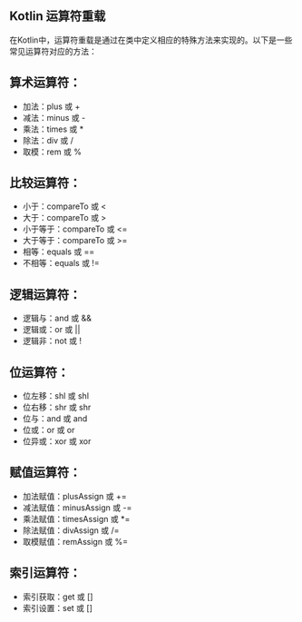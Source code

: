 ## Kotlin 运算符重载
在Kotlin中，运算符重载是通过在类中定义相应的特殊方法来实现的。以下是一些常见运算符对应的方法：

## 算术运算符：

- 加法：plus 或 +
- 减法：minus 或 -
- 乘法：times 或 *
- 除法：div 或 /
- 取模：rem 或 %

## 比较运算符：
- 小于：compareTo 或 <
- 大于：compareTo 或 >
- 小于等于：compareTo 或 <=
- 大于等于：compareTo 或 >=
- 相等：equals 或 ==
- 不相等：equals 或 !=

## 逻辑运算符：
- 逻辑与：and 或 &&
- 逻辑或：or 或 ||
- 逻辑非：not 或 !

## 位运算符：
- 位左移：shl 或 shl
- 位右移：shr 或 shr
- 位与：and 或 and
- 位或：or 或 or
- 位异或：xor 或 xor

## 赋值运算符：
- 加法赋值：plusAssign 或 +=
- 减法赋值：minusAssign 或 -=
- 乘法赋值：timesAssign 或 *=
- 除法赋值：divAssign 或 /=
- 取模赋值：remAssign 或 %=

## 索引运算符：

- 索引获取：get 或 []
- 索引设置：set 或 []
